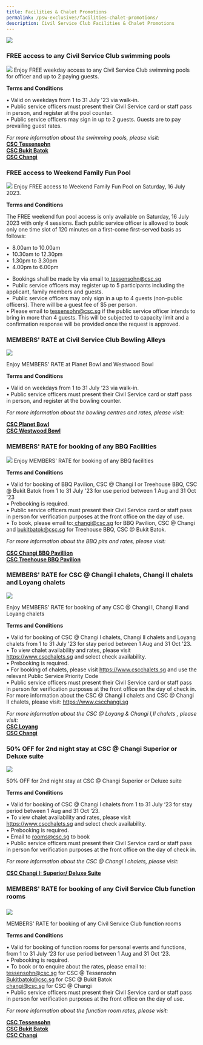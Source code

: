```yaml
---
title: Facilities & Chalet Promotions
permalink: /psw-exclusives/facilities-chalet-promotions/
description: Civil Service Club Facilities & Chalet Promotions
---
```

![](/images/PSW2023%20Exclusive_image/psw%202023%20website%20image%20(2).png)

### FREE access to any Civil Service Club swimming pools 

![](/images/PSW2023%20Exclusive_image/civil%20service%20club%20swimming%20pools.png)
Enjoy FREE weekday access to any Civil Service Club swimming pools for officer and up to 2 paying guests. 

   

**Terms and Conditions**

• Valid on weekdays from 1 to 31 July '23 via walk-in.  
• Public service officers must present their Civil Service card or staff pass in person, and register at the pool counter.  
• Public service officers may sign in up to 2 guests. Guests are to pay prevailing guest rates.  

*For more information about the swimming pools, please visit:* <br> 
**[CSC Tessensohn](https://www.csctessensohn.sg)** <br>
**[CSC Bukit Batok](https://www.cscbukuitbatok.sg)** <br>
**[CSC Changi](https://www.cscchangi.sg/)**<br>

### FREE access to Weekend Family Fun Pool
   
![](/images/PSW2023%20Exclusive_image/civil%20service%20club%20weekend%20fun%20pool.png)
Enjoy FREE access to Weekend Family Fun Pool on Saturday, 16 July 2023. 

**Terms and Conditions**

The FREE weekend fun pool access is only available on Saturday, 16 July 2023 with only 4 sessions. Each public service officer is allowed to book only one time slot of 120 minutes on a first-come first-served basis as follows:  

•&nbsp; 8.00am to 10.00am  
•&nbsp; 10.30am to 12.30pm  
•&nbsp; 1.30pm to 3.30pm  
•&nbsp; 4.00pm to 6.00pm  



•&nbsp; Bookings shall be made by via email to<a href="mailto: tessensohn@csc.sg"> tessensohn@csc.sg</a><br>
•&nbsp; Public service officers may register up to 5 participants including the applicant, family members and guests.  
•&nbsp; Public service officers may only sign in a up to 4 guests (non-public officers). There will be a guest fee of $5 per person.  
• Please email to <a href="mailto: tessensohn@csc.sg"> tessensohn@csc.sg</a> if the public service officer intends to bring in more than 4 guests. This will be subjected to capacity limit and a confirmation response will be provided once the request is approved.

### MEMBERS' RATE at Civil Service Club Bowling Alleys
![](/images/PSW2023%20Exclusive_image/civil%20service%20club%20bowling%20alleys.png)

Enjoy MEMBERS' RATE at Planet Bowl and Westwood Bowl

**Terms and Conditions**

• Valid on weekdays from 1 to 31 July ‘23 via walk-in.  
• Public service officers must present their Civil Service card or staff pass in person, and register at the bowling counter.  

*For more information about the bowling centres and rates, please visit:* <br> 

**[CSC Planet Bowl](https://www.csc.sg/planetbowl)** <br>
**[CSC Westwood Bowl](https://www.csc.sg/westwoodbowl)** <br>



### MEMBERS' RATE for booking of any BBQ Facilities


![](/images/PSW2023%20Exclusive_image/civil%20service%20club%20bbq%20pits.png) Enjoy MEMBERS' RATE for booking of any BBQ facilities

**Terms and Conditions**
  
• Valid for booking of BBQ Pavilion, CSC @ Changi l or Treehouse BBQ, CSC @ Bukit Batok from 1 to 31 July '23 for use period between 1 Aug and 31 Oct '23  
• Prebooking is required.  
• Public service officers must present their Civil Service card or staff pass in person for verification purposes at the front office on the day of use.  
• To book, please email to:<a href="mailto: changi@csc.sg"> changi@csc.sg</a> for BBQ Pavilion, CSC @ Changi and <a href="mailto: changi@csc.sg"> bukitbatok@csc.sg</a> for Treehouse BBQ, CSC @ Bukit Batok.

*For more information about the BBQ pits and rates, please visit:* <br>

**[CSC Changi BBQ Pavillion](https://www.cscchangi.sg/Fun_BBQ.aspx)** <br>
**[CSC Treehouse BBQ Pavilion](https://www.cscbukitbatok.sg/CSC-Bukit-Batok-Club-House-Treehouse-BBQ-pavilions-Family-Recreation)** <br>

### MEMBERS' RATE for CSC @ Changi l chalets, Changi II chalets and Loyang chalets

![](/images/PSW2023%20Exclusive_image/civil%20service%20club%20chalets.png)

Enjoy MEMBERS' RATE for booking of any CSC @ Changi I, Changi II and Loyang chalets

**Terms and Conditions**
   
• Valid for booking of CSC @ Changi l chalets, Changi II chalets and Loyang chalets from 1 to 31 July '23 for stay period between 1 Aug and 31 Oct '23.  
• To view chalet availability and rates, please visit https://www.cscchalets.sg and select check availability.  
• Prebooking is required.  
• For booking of chalets, please visit https://www.cscchalets.sg and use the relevant Public Service Priority Code  
• Public service officers must present their Civil Service card or staff pass in person for verification purposes at the front office on the day of check in.  
For more information about the CSC @ Changi l chalets and CSC @ Changi II chalets, please visit: https://www.cscchangi.sg  

*For more information about the CSC @ Loyang &amp; Changi I,II chalets , please visit:*<br>
**[CSC Loyang](https://www.cscloyang.sg)** <br>
**[CSC Changi](https://www.cscchangi.sg/)**<br>

### 50% OFF for 2nd night stay at CSC @ Changi Superior or Deluxe suite

![](/images/PSW2023%20Exclusive_image/civil%20service%20club%20superior%20deluxe.png)  

50% OFF for 2nd night stay at CSC @ Changi Superior or Deluxe suite

**Terms and Conditions**
  
• Valid for booking of CSC @ Changi l chalets from 1 to 31 July ‘23 for stay period between 1 Aug and 31 Oct ‘23.  
• To view chalet availability and rates, please visit https://www.cscchalets.sg and select check availability.  
• Prebooking is required.  
• Email to <a href="mailto: rooms@csc.sg"> rooms@csc.sg</a> to book  
• Public service officers must present their Civil Service card or staff pass in person for verification purposes at the front office on the day of check in.  

*For more information about the CSC @ Changi l chalets, please visit:* <br>

**[CSC Changi I: Superior/ Deluxe Suite](https://www.cscchangi.sg/Stay_SingleSuite.aspx)**


### MEMBERS' RATE for booking of any Civil Service Club function rooms
### 
   
![](/images/PSW2023%20Exclusive_image/civil%20service%20club%20function%20rooms.png)

MEMBERS' RATE for booking of any Civil Service Club function rooms

**Terms and Conditions**

• Valid for booking of function rooms for personal events and functions, from 1 to 31 July ‘23 for use period between 1 Aug and 31 Oct ‘23.  
• Prebooking is required.  
• To book or to enquire about the rates, please email to:  
<a href="mailto: tessensohn@csc.sg"> tessensohn@csc.sg</a> for CSC @ Tessensohn  
<a href="mailto: Bukitbatok@csc.sg"> Bukitbatok@csc.sg</a> for CSC @ Bukit Batok  
<a href="mailto: changi@csc.sg"> changi@csc.sg</a> for CSC @ Changi  
• Public service officers must present their Civil Service card or staff pass in person for verification purposes at the front office on the day of use.  

*For more information about the function room rates, please visit:*<br>
 
**[CSC Tessensohn](https://www.csctessensohn.sg)** <br>
**[CSC Bukit Batok](https://www.cscbukuitbatok.sg)** <br>
**[CSC Changi](https://www.cscchangi.sg/)**<br>